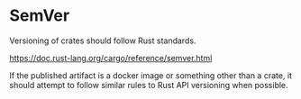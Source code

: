 # SemVer

Versioning of crates should follow Rust standards.

https://doc.rust-lang.org/cargo/reference/semver.html

If the published artifact is a docker image or something other than a crate,
it should attempt to follow similar rules to Rust API versioning 
when possible.
